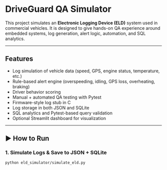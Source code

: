 # DriveGuard QA Simulator

This project simulates an **Electronic Logging Device (ELD)** system used in commercial vehicles. It is designed to give hands-on QA experience around embedded systems, log generation, alert logic, automation, and SQL analytics.

---

## Features

- Log simulation of vehicle data (speed, GPS, engine status, temperature, etc.)
- Rule-based alert engine (overspeeding, idling, GPS loss, overheating, braking)
- Driver behavior scoring
- Manual + automated QA testing with Pytest
- Firmware-style log stub in C
- Log storage in both JSON and SQLite
- SQL analytics and Pytest-based query validation
- Optional Streamlit dashboard for visualization

---

## ▶ How to Run

### 1. Simulate Logs & Save to JSON + SQLite
```bash
python eld_simulator/simulate_eld.py
